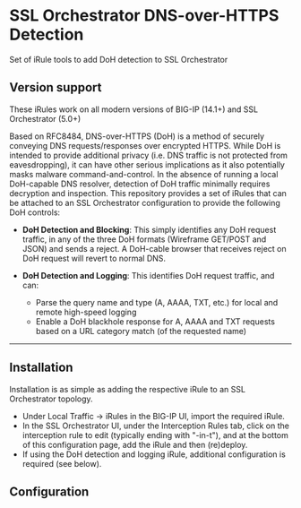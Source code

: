 # SSL Orchestrator DNS-over-HTTPS Detection
Set of iRule tools to add DoH detection to SSL Orchestrator

## Version support
These iRules work on all modern versions of BIG-IP (14.1+) and SSL Orchestrator (5.0+)

Based on RFC8484, DNS-over-HTTPS (DoH) is a method of securely conveying DNS requests/responses over encrypted HTTPS. While DoH is intended to provide additional privacy (i.e. DNS traffic is not protected from eavesdropping), it can have other serious implications as it also potentially masks malware command-and-control. In the absence of running a local DoH-capable DNS resolver, detection of DoH traffic minimally requires decryption and inspection. This repository provides a set of iRules that can be attached to an SSL Orchestrator configuration to provide the following DoH controls:

- **DoH Detection and Blocking**: This simply identifies any DoH request traffic, in any of the three DoH formats (Wireframe GET/POST and JSON) and sends a reject. A DoH-cable browser that receives reject on DoH request will revert to normal DNS.

- **DoH Detection and Logging**: This identifies DoH request traffic, and can:
  - Parse the query name and type (A, AAAA, TXT, etc.) for local and remote high-speed logging
  - Enable a DoH blackhole response for A, AAAA and TXT requests based on a URL category match (of the requested name)

------------------------------

## Installation
Installation is as simple as adding the respective iRule to an SSL Orchestrator topology. 

  - Under Local Traffic -> iRules in the BIG-IP UI, import the required iRule.
  - In the SSL Orchestrator UI, under the Interception Rules tab, click on the interception rule to edit (typically ending with "-in-t"), and at the bottom of this configuration page, add the iRule and then (re)deploy.
  - If using the DoH detection and logging iRule, additional configuration is required (see below).

## Configuration
